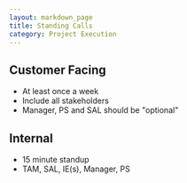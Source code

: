 ```yaml
---
layout: markdown_page
title: Standing Calls
category: Project Execution
---
```


## Customer Facing
* At least once a week
* Include all stakeholders
* Manager, PS and SAL should be "optional"

## Internal 
* 15 minute standup
* TAM, SAL, IE(s), Manager, PS